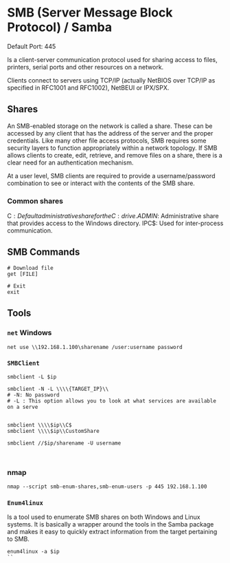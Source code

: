 # SMB (Server Message Block Protocol) / Samba

Default Port: 445

Is a client-server communication protocol used for sharing access to files, printers, serial ports and other resources on a network.

Clients connect to servers using TCP/IP (actually NetBIOS over TCP/IP as specified in RFC1001 and RFC1002), NetBEUI or IPX/SPX.




## Shares

An SMB-enabled storage on the network is called a share.
These can be accessed by any client that has the address of the server and the proper credentials. Like many other file access protocols, SMB requires some security layers to function appropriately within a network topology. If SMB allows clients to create, edit, retrieve, and remove files on a share, there is a clear need for an authentication mechanism.

At a user level, SMB clients are required to provide a username/password combination to see or interact with the contents of the SMB share.


### Common shares
C$: Default administrative share for the C: drive.
ADMIN$: Administrative share that provides access to the Windows directory.
IPC$: Used for inter-process communication.


## SMB Commands

```
# Download file
get [FILE]

# Exit
exit

```


## Tools


### `net` Windows

```
net use \\192.168.1.100\sharename /user:username password

```


### `SMBClient`

```
smbclient -L $ip

smbclient -N -L \\\\{TARGET_IP}\\
# -N: No password
# -L : This option allows you to look at what services are available on a serve


smbclient \\\\$ip\\C$
smbclient \\\\$ip\\CustomShare

smbclient //$ip/sharename -U username



```




### nmap
`nmap --script smb-enum-shares,smb-enum-users -p 445 192.168.1.100`




### `Enum4linux`

Is a tool used to enumerate SMB shares on both Windows and Linux systems. It is basically a wrapper around the tools in the Samba package and makes it easy to quickly extract information from the target pertaining to SMB.

```
enum4linux -a $ip
``